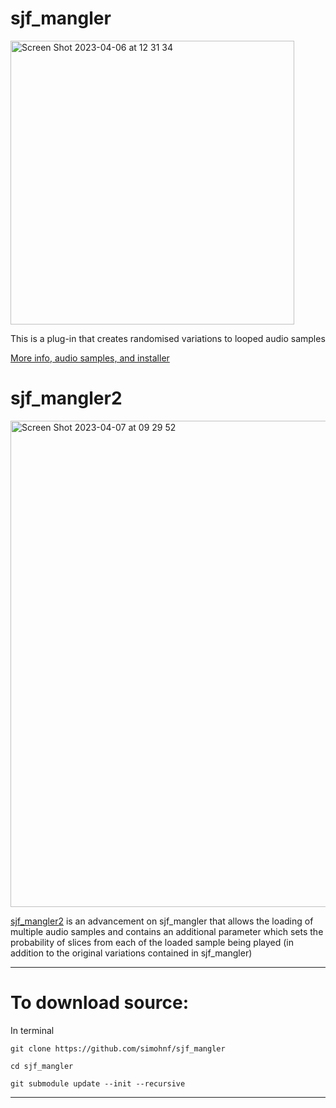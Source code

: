# sjf_mangler

<img width="454" alt="Screen Shot 2023-04-06 at 12 31 34" src="https://user-images.githubusercontent.com/12850558/230364601-a87b34b5-8e3a-4db9-b677-1b04cfa8411b.png">

This is a plug-in that creates randomised variations to looped audio samples

[More info, audio samples, and installer](https://simohnf.github.io./plug-ins/sjf_mangler/)


# sjf_mangler2

<img width="778" alt="Screen Shot 2023-04-07 at 09 29 52" src="https://user-images.githubusercontent.com/12850558/230573405-45e877fa-a7f7-4dd2-87c6-d462deee9399.png">

[sjf_mangler2](https://simohnf.github.io./plug-ins/sjf_mangler2/) is an advancement on sjf_mangler that allows the loading of multiple audio samples and contains an additional parameter which sets the probability of slices from each of the loaded sample being played (in addition to the original variations contained in sjf_mangler)


------------------------------
# To download source:

In terminal 
```
git clone https://github.com/simohnf/sjf_mangler

cd sjf_mangler

git submodule update --init --recursive
```
---------------
